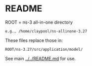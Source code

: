 # README

ROOT = ns-3 all-in-one directory

    e.g., /home/claypool/ns-allinone-3.27

These files replace those in:

    ROOT/ns-3.27/src/application/model/

See main [../../README.md](../../README.md) for use.
